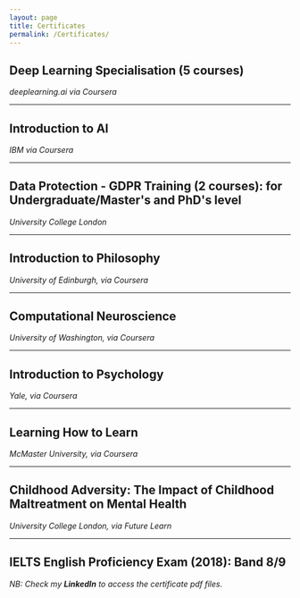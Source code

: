 ```yaml
---
layout: page
title: Certificates
permalink: /Certificates/
---
```




## Deep Learning Specialisation (5 courses) 

*deeplearning.ai via Coursera*

---


## Introduction to AI

*IBM via Coursera*

---

## Data Protection - GDPR Training (2 courses): for Undergraduate/Master's and PhD's level 

*University College London*

---

## Introduction to Philosophy

*University of Edinburgh, via Coursera*

---

## Computational Neuroscience

*University of Washington, via Coursera*

---

## Introduction to Psychology

*Yale, via Coursera*

---


## Learning How to Learn

*McMaster University, via Coursera*

---


## Childhood Adversity: The Impact of Childhood Maltreatment on Mental Health

*University College London, via Future Learn*

---


## IELTS English Proficiency Exam (2018): Band 8/9



*NB: Check my **LinkedIn** to access the certificate pdf files.*
